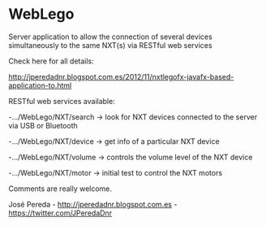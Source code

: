 WebLego
=======

Server application to allow the connection of several devices simultaneously to the same NXT(s) via RESTful web services

Check here for all details:

http://jperedadnr.blogspot.com.es/2012/11/nxtlegofx-javafx-based-application-to.html

RESTful web services available:

-.../WebLego/NXT/search  -> look for NXT devices connected to the server via USB or Bluetooth

-.../WebLego/NXT/device  -> get info of a particular NXT device

-.../WebLego/NXT/volume  -> controls the volume level of the NXT device

-.../WebLego/NXT/motor   -> initial test to control the NXT motors


Comments are really welcome.

José Pereda - http://jperedadnr.blogspot.com.es - https://twitter.com/JPeredaDnr